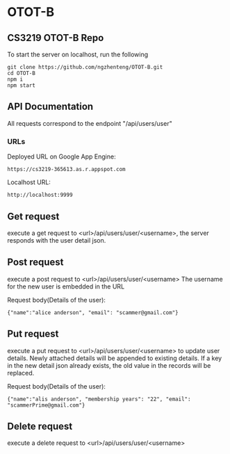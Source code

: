 # OTOT-B
## CS3219 OTOT-B Repo

To start the server on localhost, run the following

    git clone https://github.com/ngzhenteng/OTOT-B.git
    cd OTOT-B
    npm i
    npm start

## API Documentation

All requests correspond to the endpoint "/api/users/user"

### URLs
Deployed URL on Google App Engine: 
    
    https://cs3219-365613.as.r.appspot.com

Localhost URL: 

    http://localhost:9999

## Get request
execute a get request to \<url>/api/users/user/\<username>, the server responds with the user detail json.


## Post request
execute a post request to \<url>/api/users/user/\<username>
The username for the new user is embedded in the URL

Request body(Details of the user):

    {"name":"alice anderson", "email": "scammer@gmail.com"}

## Put request
execute a put request to \<url>/api/users/user/\<username> to update user details. Newly attached details will be appended to existing details. If a key in the new detail json already exists, the old value in the records will be replaced.

Request body(Details of the user):

    {"name":"alis anderson", "membership years": "22", "email": "scammerPrime@gmail.com"}

## Delete request
execute a delete request to \<url>/api/users/user/\<username>